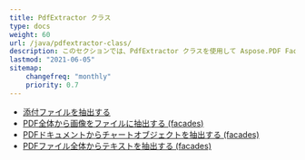 ```yaml
---
title: PdfExtractor クラス
type: docs
weight: 60
url: /java/pdfextractor-class/
description: このセクションでは、PdfExtractor クラスを使用して Aspose.PDF Facades を操作する方法について説明します。
lastmod: "2021-06-05"
sitemap:
    changefreq: "monthly"
    priority: 0.7
---
```


- [添付ファイルを抽出する](/pdf/java/extract-attachments/)
- [PDF全体から画像をファイルに抽出する (facades)](/pdf/java/extract-images/)
- [PDFドキュメントからチャートオブジェクトを抽出する (facades)](/pdf/java/extract-chart-objects/)
- [PDFファイル全体からテキストを抽出する (facades)](/pdf/java/extract-text/)